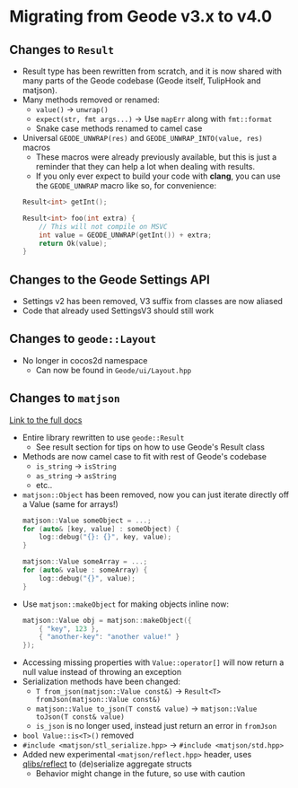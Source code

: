 # Migrating from Geode v3.x to v4.0

## Changes to `Result`
* Result type has been rewritten from scratch, and it is now shared with many parts of the Geode codebase (Geode itself, TulipHook and matjson).
* Many methods removed or renamed:
    * `value()` -> `unwrap()`
    * `expect(str, fmt args...)` -> Use `mapErr` along with `fmt::format`
    * Snake case methods renamed to camel case
* Universal `GEODE_UNWRAP(res)` and `GEODE_UNWRAP_INTO(value, res)` macros
    * These macros were already previously available, but this is just a reminder that they can help a lot when dealing with results.
    * If you only ever expect to build your code with **clang**, you can use the `GEODE_UNWRAP` macro like so, for convenience:
    ```cpp
    Result<int> getInt();

    Result<int> foo(int extra) {
        // This will not compile on MSVC
        int value = GEODE_UNWRAP(getInt()) + extra;
        return Ok(value);
    }
    ```

## Changes to the Geode Settings API
* Settings v2 has been removed, V3 suffix from classes are now aliased
* Code that already used SettingsV3 should still work

## Changes to `geode::Layout`
* No longer in cocos2d namespace
    * Can now be found in `Geode/ui/Layout.hpp`

## Changes to `matjson`
[Link to the full docs](https://github.com/geode-sdk/json)
* Entire library rewritten to use `geode::Result`
    * See result section for tips on how to use Geode's Result class
* Methods are now camel case to fit with rest of Geode's codebase
    * `is_string` -> `isString`
    * `as_string` -> `asString`
    * etc..
* `matjson::Object` has been removed, now you can just iterate directly off a Value (same for arrays!)
    ```cpp
    matjson::Value someObject = ...;
    for (auto& [key, value] : someObject) {
        log::debug("{}: {}", key, value);
    }

    matjson::Value someArray = ...;
    for (auto& value : someArray) {
        log::debug("{}", value);
    }
    ```
* Use `matjson::makeObject` for making objects inline now:
    ```cpp
    matjson::Value obj = matjson::makeObject({
        { "key", 123 },
        { "another-key": "another value!" }
    });
    ```
* Accessing missing properties with `Value::operator[]` will now return a null value instead of throwing an exception
* Serialization methods have been changed:
    * `T from_json(matjson::Value const&)` -> `Result<T> fromJson(matjson::Value const&)`
    * `matjson::Value to_json(T const& value)` -> `matjson::Value toJson(T const& value)`
    * `is_json` is no longer used, instead just return an error in `fromJson`
* `bool Value::is<T>()` removed
* `#include <matjson/stl_serialize.hpp>` -> `#include <matjson/std.hpp>`
* Added new experimental `<matjson/reflect.hpp>` header, uses [qlibs/reflect](https://github.com/qlibs/reflect) to (de)serialize aggregate structs
    * Behavior might change in the future, so use with caution